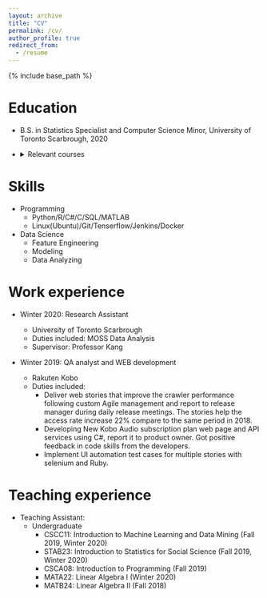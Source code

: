 ```yaml
---
layout: archive
title: "CV"
permalink: /cv/
author_profile: true
redirect_from:
  - /resume
---
```


{% include base_path %}

Education
======
* B.S. in Statistics Specialist and Computer Science Minor, University of Toronto Scarbrough, 2020
* <details>
    <summary>Relevant courses</summary>
  
     ################################### Final two year cGPA (3.85) ################################### 1.Statistics : Introduction to Probability, Introduction to Statistics, Stochastic Process, Stochastic Inference, Methods of Data Analysis I & II, Data Collection, Design SCI Studies, Advanced Statistical Learning and Data Mining, Time Series.------------------------------------------------------------------------------------------------------------------------------ 2.Computer Science : Software engineering, Introduction to Machine Learning and Data Mining, Introduction to Artificial Intelligence, Data Structure, Database, Computational Theory, Numerical Algorithms, Software Tools and Systems Programming, Software Design.--------------------------------------------------------------------------------------- 3.Mathematics : Linear Algebra, Discrete Mathematics, Calculus for Mathematical Sciences, Introduction to Combinatorics, Linear Programming and Optimization, Techniques of the Calculus of Multivariables.  
  </details>

Skills
======
* Programming
  * Python/R/C#/C/SQL/MATLAB
  * Linux(Ubuntu)/Git/Tenserflow/Jenkins/Docker
* Data Science
  * Feature Engineering
  * Modeling
  * Data Analyzing

Work experience
======
* Winter 2020: Research Assistant
  * University of Toronto Scarbrough
  * Duties included: MOSS Data Analysis
  * Supervisor: Professor Kang

* Winter 2019: QA analyst and WEB development
  * Rakuten Kobo
  * Duties included: 
    * Deliver web stories that improve the crawler performance following custom Agile management and report to release manager during daily release meetings. The stories help the access rate increase 22% compare to the same period in 2018.
    * Developing New Kobo Audio subscription plan web page and API services using C#, report it to product owner. Got positive feedback in code skills from the developers.
    * Implement UI automation test cases for multiple stories with selenium and Ruby.

Teaching experience
======
* Teaching Assistant:
  * Undergraduate
    * CSCC11: Introduction to Machine Learning and Data Mining (Fall 2019, Winter 2020)
    * STAB23: Introduction to Statistics for Social Science (Fall 2019, Winter 2020)
    * CSCA08: Introduction to Programming (Fall 2019)
    * MATA22: Linear Algebra I (Winter 2020)
    * MATB24: Linear Algebra II (Fall 2018)
